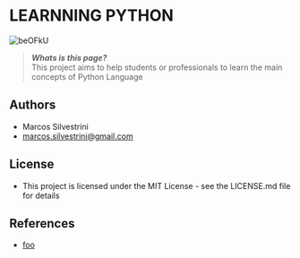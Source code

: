 # LEARNNING PYTHON

![beOFkU](https://user-images.githubusercontent.com/62715900/171272317-07454ec5-265f-42e5-9c15-1bd6a9f18eba.jpg)

>***Whats is this page?***\
This project aims to help students or professionals to learn the main concepts of Python Language

## Authors

- Marcos Silvestrini
- marcos.silvestrini@gmail.com

## License

- This project is licensed under the MIT License - see the LICENSE.md file for details

## References

- [foo](foo)
